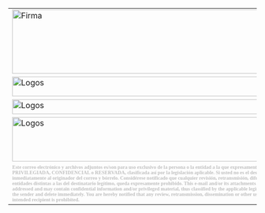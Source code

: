 <!DOCTYPE html>
<table border-collpase:collapse>
	<tr>
		<td colspan="6">
				<img width=700 height=130 src="Firma_Erick_2022_archivos/image002.jpg" alt=Firma>
  		</td>
 	</tr>
 	<tr>
		<td>
				<a href="https://www.excelform.mx/">
				<img src="https://www.dropbox.com/s/aign9n93dnkfapg/image003.jpg?raw=1" width=500 height=40 alt=Logos>
				</a>													      
  		</td>
  		<td>											      
				<a href="https://www.facebook.com/ExcelFormMX">
				<img width=35 height=40 src="https://www.dropbox.com/s/mw0kjvg9516hhmh/image005.png?raw=1" alt=Logos>
				</a>
  		</td>
  		<td>
				<a href="https://twitter.com/ExcelForm_GL">
				<img width=35 height=40 src="https://www.dropbox.com/s/njl9jmcujlbbrtx/image007.png?raw=1" alt=Logos>
				</a>
  		</td>
  		<td>
				<a href="https://www.instagram.com/excelformmx/">
				<img width=35 height=40 src="https://www.dropbox.com/s/q4rw60wkzfxadf8/image009.png?raw=1" alt=Logos>
				</a>
  		</td>
  		<td>
				<a href="https://www.linkedin.com/company/excelform/">
				<img width=35 height=40 src="https://www.dropbox.com/s/cf3llc5h9pnm3mp/image011.png?raw=1" alt=Logos>
				</a>
  		</td>
  		<td>
				<a href="https://www.youtube.com/channel/UCDW0yZ_W-Z7VBCEYZwaTsdg">
				<img width=35 height=40 src="https://www.dropbox.com/s/73ct38vy881l73f/image013.png?raw=1" alt=Logos>
				</a>
  		</td>
 	</tr>
 	<tr>
  		<td colspan="6">
				<img width=700 height=30 src="https://www.dropbox.com/s/fqkjziuy0pzva5f/image015.jpg?raw=1" alt=Logos>
  		</td>
 	</tr>
 	<tr>
  		<td colspan="6">
				<img width=700 height=90 src="https://www.dropbox.com/s/72ak8o6khpsu4xl/image017.jpg?raw=1" alt=Logos>
  		</td>
 	</tr>
 	<tr>
  		<td colspan="6"><b>
				<span style='font-size:7.5pt;font-family:"Times New Roman",serif;mso-fareast-font-family:"Times New Roman";color:silver'>
				Este correo
				  electrónico y archivos adjuntos es/son para uso exclusivo de la persona o la
				  entidad a la que expresamente se le ha enviado, y puede contener información
				  PRIVILEGIADA, CONFIDENCIAL o RESERVADA, clasificada así por la legislación
				  aplicable. Si usted no es el destinatario legítimo del mismo, por favor
				  repórtelo inmediatamente al originador del correo y bórrelo. Considérese
				  notificado que cualquier revisión, retransmisión, difusión o cualquier otro
				  uso de este correo, por personas o entidades distintas a las del destinatario
				  legítimo, queda expresamente prohibido. This e-mail and/or its attachments
				  is/are intended only for the person or entity to which it is addressed and
				  may contain confidential information and/or privileged material, thus classified
				  by the applicable legislation. If you are not intended recipient, please
				  notify it to the sender and delete immediately. You are hereby notified that
				  any review, retransmission, dissemination or other use of this e-mail by
				  persons or entities other than the intended recipient is prohibited.
				</span></b>
  		</td>
 	</tr>
</table>
